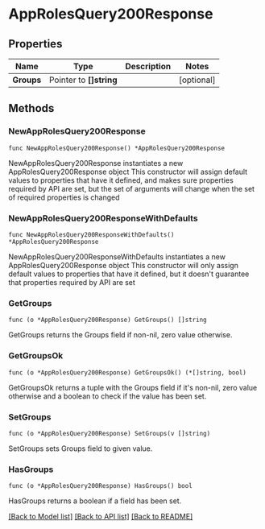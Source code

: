 # AppRolesQuery200Response

## Properties

Name | Type | Description | Notes
------------ | ------------- | ------------- | -------------
**Groups** | Pointer to **[]string** |  | [optional] 

## Methods

### NewAppRolesQuery200Response

`func NewAppRolesQuery200Response() *AppRolesQuery200Response`

NewAppRolesQuery200Response instantiates a new AppRolesQuery200Response object
This constructor will assign default values to properties that have it defined,
and makes sure properties required by API are set, but the set of arguments
will change when the set of required properties is changed

### NewAppRolesQuery200ResponseWithDefaults

`func NewAppRolesQuery200ResponseWithDefaults() *AppRolesQuery200Response`

NewAppRolesQuery200ResponseWithDefaults instantiates a new AppRolesQuery200Response object
This constructor will only assign default values to properties that have it defined,
but it doesn't guarantee that properties required by API are set

### GetGroups

`func (o *AppRolesQuery200Response) GetGroups() []string`

GetGroups returns the Groups field if non-nil, zero value otherwise.

### GetGroupsOk

`func (o *AppRolesQuery200Response) GetGroupsOk() (*[]string, bool)`

GetGroupsOk returns a tuple with the Groups field if it's non-nil, zero value otherwise
and a boolean to check if the value has been set.

### SetGroups

`func (o *AppRolesQuery200Response) SetGroups(v []string)`

SetGroups sets Groups field to given value.

### HasGroups

`func (o *AppRolesQuery200Response) HasGroups() bool`

HasGroups returns a boolean if a field has been set.


[[Back to Model list]](../README.md#documentation-for-models) [[Back to API list]](../README.md#documentation-for-api-endpoints) [[Back to README]](../README.md)


